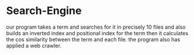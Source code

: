 # Search-Engine
our program takes a term and searches for it in precisely 10 files and also builds an inverted index and positional index for the term then it calculates the cos similarity between the term and each file. the program also has applied a web crawler.
